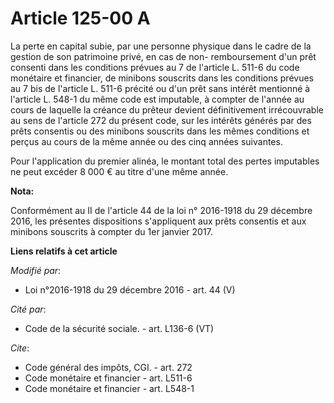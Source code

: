 # Article 125-00 A

La perte en capital subie, par une personne physique dans le cadre de la gestion de son patrimoine privé, en cas de non-
remboursement d'un prêt consenti dans les conditions prévues au 7 de l'article L. 511-6 du code monétaire et financier, de
minibons souscrits dans les conditions prévues au 7 bis de l'article L. 511-6 précité ou d'un prêt sans intérêt mentionné à
l'article L. 548-1 du même code est imputable, à compter de l'année au cours de laquelle la créance du prêteur devient
définitivement irrécouvrable au sens de l'article 272 du présent code, sur les intérêts générés par des prêts consentis ou
des minibons souscrits dans les mêmes conditions et perçus au cours de la même année ou des cinq années suivantes.

Pour l'application du premier alinéa, le montant total des pertes imputables ne peut excéder 8 000 € au titre d'une même
année.

**Nota:**

Conformément au II de l'article 44 de la loi n° 2016-1918 du 29 décembre 2016, les présentes dispositions s'appliquent aux
prêts consentis et aux minibons souscrits à compter du 1er janvier 2017.

**Liens relatifs à cet article**

_Modifié par_:

  - Loi n°2016-1918 du 29 décembre 2016 - art. 44 (V)

_Cité par_:

  - Code de la sécurité sociale. - art. L136-6 (VT)

_Cite_:

  - Code général des impôts, CGI. - art. 272
  - Code monétaire et financier - art. L511-6
  - Code monétaire et financier - art. L548-1
